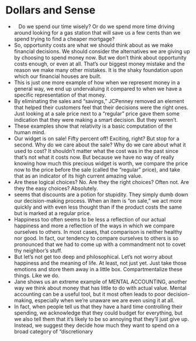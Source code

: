 # Dollars and Sense
-    Do we spend our time wisely? Or do we spend more time driving around looking for a gas station that will save us a few cents than we spend trying to find a cheaper mortgage?
- So, opportunity costs are what we should think about as we make financial decisions. We should consider the alternatives we are giving up by choosing to spend money now. But we don’t think about opportunity costs enough, or even at all. That’s our biggest money mistake and the reason we make many other mistakes. It is the shaky foundation upon which our financial houses are built.
- This is just one more example of how when we represent money in a general way, we end up undervaluing it compared to when we have a specific representation of that money.
- By eliminating the sales and “savings,” JCPenney removed an element that helped their customers feel that their decisions were the right ones. Just looking at a sale price next to a “regular” price gave them some indication that they were making a smart decision. But they weren’t.
- These examples show that relativity is a basic computation of the human mind.
- Our widget is on sale! Fifty percent off! Exciting, right? But stop for a second. Why do we care about the sale? Why do we care about what it used to cost? It shouldn’t matter what the cost was in the past since that’s not what it costs now. But because we have no way of really knowing how much this precious widget is worth, we compare the price now to the price before the sale (called the “regular” price), and take that as an indicator of its high current amazing value.
- Are these logical choices? No. Are they the right choices? Often not. Are they the easy choices? Absolutely.
- seems that discounts are a potion for stupidity. They simply dumb down our decision-making process. When an item is “on sale,” we act more quickly and with even less thought than if the product costs the same but is marked at a regular price.
- Happiness too often seems to be less a reflection of our actual happiness and more a reflection of the ways in which we compare ourselves to others. In most cases, that comparison is neither healthy nor good. In fact, our tendency to compare ourselves to others is so pronounced that we had to come up with a commandment not to covet thy neighbor’s stuff.
- But let’s not get too deep and philosophical. Let’s not worry about happiness and the meaning of life. At least, not just yet. Just take those emotions and store them away in a little box. Compartmentalize these things. Like we do.
- Jane shows us an extreme example of MENTAL ACCOUNTING, another way we think about money that has little to do with actual value. Mental accounting can be a useful tool, but it most often leads to poor decision-making, especially when we’re unaware we are even using it at all.
- In fact, when people tell us that they have a hard time controlling their spending, we acknowledge that they could budget for everything, but we also tell them that it’s likely to be so annoying that they’ll just give up. Instead, we suggest they decide how much they want to spend on a broad category of “discretionary
